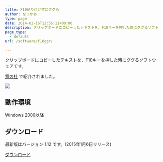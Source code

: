 ```yaml
---
title: F10貼り付けずにググる
author: なっかあ
type: page
date: 2014-02-16T12:56:11+00:00
description: クリップボードにコピーしたテキストを、F10キーを押した際にググるソフトウェアです。
page_type:
  - default
url: /software/f10ggr/

---
```

クリップボードにコピーしたテキストを、F10キーを押した時にググるソフトウェアです。
  
[窓の杜](https://forest.watch.impress.co.jp/docs/serial/okiniiri/636273.html) で紹介されました。
  
![](/img/wp/f10ggr_v101.png)

## 動作環境

Windows 2000以降

## ダウンロード

最新版はバージョン 1.12 です。(2015年1月6日リリース)
  
[ダウンロード](/file/f10ggr/f10ggr_112.zip)